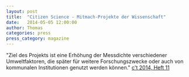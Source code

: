 ```yaml
---
layout: post
title:  "Citizen Science - Mitmach-Projekte der Wissenschaft"
date:   2014-05-05 12:00:00
author: Thomas
categories: press
press_category: magazine
---
```

"Ziel des Projekts ist eine Erhöhung der Messdichte verschiedener Umweltfaktoren, die später für weitere Forschungszwecke oder auch von kommunalen Institutionen genutzt werden können."
<a href="https://www.heise.de/newsticker/meldung/Mitmach-Projekte-der-Wissenschaft-finden-regen-Zuspruch-2506751.html">c't 2014, Heft 11</a>
